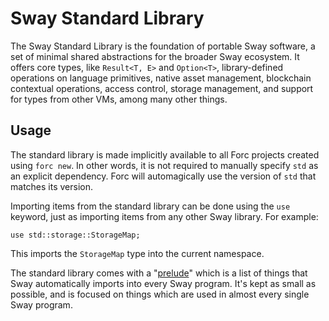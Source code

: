 # Sway Standard Library

The Sway Standard Library is the foundation of portable Sway software, a set of minimal shared abstractions for the broader Sway ecosystem. It offers core types, like `Result<T, E>` and `Option<T>`, library-defined operations on language primitives, native asset management, blockchain contextual operations, access control, storage management, and support for types from other VMs, among many other things.

## Usage

The standard library is made implicitly available to all Forc projects created using `forc new`. In other words, it is not required to manually specify `std` as an explicit dependency. Forc will automagically use the version of `std` that matches its version.

Importing items from the standard library can be done using the `use` keyword, just as importing items from any other Sway library. For example:

```sway
use std::storage::StorageMap;
```

This imports the `StorageMap` type into the current namespace.

The standard library comes with a "[prelude](https://github.com/FuelLabs/sway/blob/master/sway-lib-std/src/prelude.sw)" which is a list of things that Sway automatically imports into every Sway program. It's kept as small as possible, and is focused on things which are used in almost every single Sway program.
